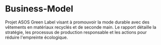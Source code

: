 # Business-Model
Projet ASOS Green Label visant à promouvoir la mode durable avec des vêtements en matériaux recyclés et de seconde main. Le rapport détaille la stratégie, les processus de production responsable et les actions pour réduire l'empreinte écologique.
